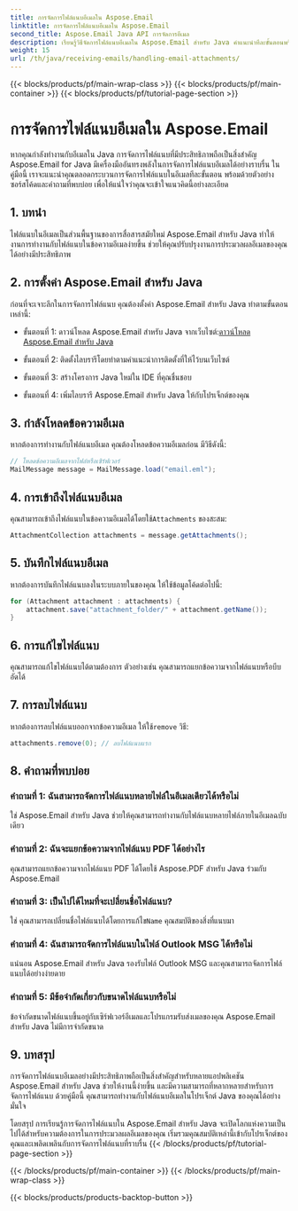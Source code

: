 ```yaml
---
title: การจัดการไฟล์แนบอีเมลใน Aspose.Email
linktitle: การจัดการไฟล์แนบอีเมลใน Aspose.Email
second_title: Aspose.Email Java API การจัดการอีเมล
description: เรียนรู้วิธีจัดการไฟล์แนบอีเมลใน Aspose.Email สำหรับ Java คำแนะนำทีละขั้นตอนพร้อมซอร์สโค้ดและคำถามที่พบบ่อยเพื่อการจัดการไฟล์แนบอีเมลที่มีประสิทธิภาพ
weight: 15
url: /th/java/receiving-emails/handling-email-attachments/
---
```


{{< blocks/products/pf/main-wrap-class >}}
{{< blocks/products/pf/main-container >}}
{{< blocks/products/pf/tutorial-page-section >}}

# การจัดการไฟล์แนบอีเมลใน Aspose.Email


หากคุณกำลังทำงานกับอีเมลใน Java การจัดการไฟล์แนบที่มีประสิทธิภาพถือเป็นสิ่งสำคัญ Aspose.Email for Java มีเครื่องมืออันทรงพลังในการจัดการไฟล์แนบอีเมลได้อย่างราบรื่น ในคู่มือนี้ เราจะแนะนำคุณตลอดกระบวนการจัดการไฟล์แนบในอีเมลทีละขั้นตอน พร้อมด้วยตัวอย่างซอร์สโค้ดและคำถามที่พบบ่อย เพื่อให้แน่ใจว่าคุณจะเข้าใจแนวคิดนี้อย่างละเอียด

## 1. บทนำ

ไฟล์แนบในอีเมลเป็นส่วนพื้นฐานของการสื่อสารสมัยใหม่ Aspose.Email สำหรับ Java ทำให้งานการทำงานกับไฟล์แนบในข้อความอีเมลง่ายขึ้น ช่วยให้คุณปรับปรุงงานการประมวลผลอีเมลของคุณได้อย่างมีประสิทธิภาพ

## 2. การตั้งค่า Aspose.Email สำหรับ Java

ก่อนที่จะเจาะลึกในการจัดการไฟล์แนบ คุณต้องตั้งค่า Aspose.Email สำหรับ Java ทำตามขั้นตอนเหล่านี้:

-  ขั้นตอนที่ 1: ดาวน์โหลด Aspose.Email สำหรับ Java จากเว็บไซต์:[ดาวน์โหลด Aspose.Email สำหรับ Java](https://releases.aspose.com/email/java/)

- ขั้นตอนที่ 2: ติดตั้งไลบรารีโดยทำตามคำแนะนำการติดตั้งที่ให้ไว้บนเว็บไซต์

- ขั้นตอนที่ 3: สร้างโครงการ Java ใหม่ใน IDE ที่คุณชื่นชอบ

- ขั้นตอนที่ 4: เพิ่มไลบรารี Aspose.Email สำหรับ Java ให้กับโปรเจ็กต์ของคุณ

## 3. กำลังโหลดข้อความอีเมล

หากต้องการทำงานกับไฟล์แนบอีเมล คุณต้องโหลดข้อความอีเมลก่อน มีวิธีดังนี้:

```java
// โหลดข้อความอีเมลจากไฟล์หรือเซิร์ฟเวอร์
MailMessage message = MailMessage.load("email.eml");
```

## 4. การเข้าถึงไฟล์แนบอีเมล

 คุณสามารถเข้าถึงไฟล์แนบในข้อความอีเมลได้โดยใช้`Attachments` ของสะสม:

```java
AttachmentCollection attachments = message.getAttachments();
```

## 5. บันทึกไฟล์แนบอีเมล

หากต้องการบันทึกไฟล์แนบลงในระบบภายในของคุณ ให้ใช้ข้อมูลโค้ดต่อไปนี้:

```java
for (Attachment attachment : attachments) {
    attachment.save("attachment_folder/" + attachment.getName());
}
```

## 6. การแก้ไขไฟล์แนบ

คุณสามารถแก้ไขไฟล์แนบได้ตามต้องการ ตัวอย่างเช่น คุณสามารถแยกข้อความจากไฟล์แนบหรือบีบอัดได้

## 7. การลบไฟล์แนบ

 หากต้องการลบไฟล์แนบออกจากข้อความอีเมล ให้ใช้`remove` วิธี:

```java
attachments.remove(0); // ลบไฟล์แนบแรก
```

## 8. คำถามที่พบบ่อย

### คำถามที่ 1: ฉันสามารถจัดการไฟล์แนบหลายไฟล์ในอีเมลเดียวได้หรือไม่

ใช่ Aspose.Email สำหรับ Java ช่วยให้คุณสามารถทำงานกับไฟล์แนบหลายไฟล์ภายในอีเมลฉบับเดียว

### คำถามที่ 2: ฉันจะแยกข้อความจากไฟล์แนบ PDF ได้อย่างไร

คุณสามารถแยกข้อความจากไฟล์แนบ PDF ได้โดยใช้ Aspose.PDF สำหรับ Java ร่วมกับ Aspose.Email

### คำถามที่ 3: เป็นไปได้ไหมที่จะเปลี่ยนชื่อไฟล์แนบ?

 ใช่ คุณสามารถเปลี่ยนชื่อไฟล์แนบได้โดยการแก้ไข`Name` คุณสมบัติของสิ่งที่แนบมา

### คำถามที่ 4: ฉันสามารถจัดการไฟล์แนบในไฟล์ Outlook MSG ได้หรือไม่

แน่นอน Aspose.Email สำหรับ Java รองรับไฟล์ Outlook MSG และคุณสามารถจัดการไฟล์แนบได้อย่างง่ายดาย

### คำถามที่ 5: มีข้อจำกัดเกี่ยวกับขนาดไฟล์แนบหรือไม่

ข้อจำกัดขนาดไฟล์แนบขึ้นอยู่กับเซิร์ฟเวอร์อีเมลและโปรแกรมรับส่งเมลของคุณ Aspose.Email สำหรับ Java ไม่มีการจำกัดขนาด

## 9. บทสรุป

การจัดการไฟล์แนบอีเมลอย่างมีประสิทธิภาพถือเป็นสิ่งสำคัญสำหรับหลายแอปพลิเคชัน Aspose.Email สำหรับ Java ช่วยให้งานนี้ง่ายขึ้น และมีความสามารถที่หลากหลายสำหรับการจัดการไฟล์แนบ ด้วยคู่มือนี้ คุณสามารถทำงานกับไฟล์แนบอีเมลในโปรเจ็กต์ Java ของคุณได้อย่างมั่นใจ

โดยสรุป การเรียนรู้การจัดการไฟล์แนบใน Aspose.Email สำหรับ Java จะเปิดโลกแห่งความเป็นไปได้สำหรับความต้องการในการประมวลผลอีเมลของคุณ เริ่มรวมคุณสมบัติเหล่านี้เข้ากับโปรเจ็กต์ของคุณและเพลิดเพลินกับการจัดการไฟล์แนบที่ราบรื่น
{{< /blocks/products/pf/tutorial-page-section >}}

{{< /blocks/products/pf/main-container >}}
{{< /blocks/products/pf/main-wrap-class >}}

{{< blocks/products/products-backtop-button >}}
